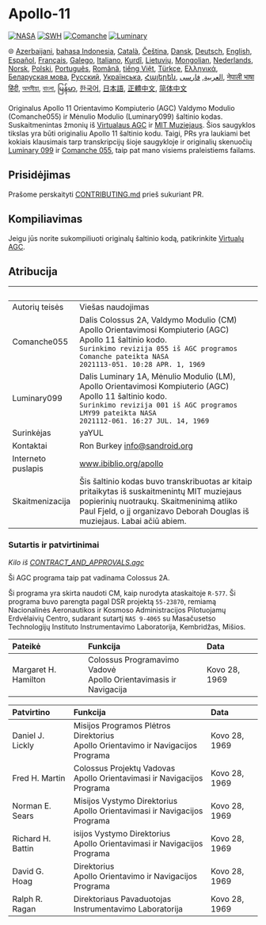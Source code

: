 # Apollo-11

[![NASA][1]][2]
[![SWH]][SWH_URL]
[![Comanche]][ComancheMilestone]
[![Luminary]][LuminaryMilestone]

🌐
[Azerbaijani][AZ],
[bahasa Indonesia][ID],
[Català][CA],
[Čeština][CZ],
[Dansk][DA],
[Deutsch][DE],
[English][EN],
[Español][ES],
[Français][FR],
[Galego][GL],
[Italiano][IT],
[Kurdî][KU],
[Lietuvių][LT],
[Mongolian][MN],
[Nederlands][NL],
[Norsk][NO],
[Polski][PL],
[Português][PT_BR],
[Română][RO],
[tiếng Việt][VI],
[Türkçe][TR],
[Ελληνικά][GR],
[Беларуская мова][BE],
[Русский][RU],
[Українська][UK],
[Հայերեն][AM],
[العربية][AR],
[فارسی][FA],
[नेपाली भाषा][NE]
[हिंदी][HI_IN],
[অসমীয়া][AS_IN],
[বাংলা][BD_BN],
[မြန်မာ][MM],
[한국어][KO_KR],
[日本語][JA],
[正體中文][ZH_TW],
[简体中文][ZH_CN]

[AR]:README.ar.md
[AS_IN]:README.as_in.md
[AZ]:README.az.md
[BD_BN]:README.bd_bn.md
[BE]:README.be.md
[CA]:README.ca.md
[CZ]:README.cz.md
[DA]:README.da.md
[DE]:README.de.md
[EN]:../README.md
[ES]:README.es.md
[FA]:README.fa.md
[FR]:README.fr.md
[GL]:README.gl.md
[GR]:README.gr.md
[HI_IN]:README.hi_in.md
[ID]:README.id.md
[IT]:README.it.md
[JA]:README.ja.md
[KO_KR]:README.ko_kr.md
[KU]:README.ku.md
[LT]:README.lt.md
[MM]:README.mm.md
[MN]:README.mn.md
[NE]:README.ne.md
[NL]:README.nl.md
[NO]:README.no.md
[PL]:README.pl.md
[PT_BR]:README.pt_br.md
[RO]:README.ro.md
[RU]:README.ru.md
[TR]:README.tr.md
[UK]:README.uk.md
[AM]:README.am.md
[VI]:README.vi.md
[ZH_CN]:README.zh_cn.md
[ZH_TW]:README.zh_tw.md


Originalus Apollo 11 Orientavimo Kompiuterio (AGC) Valdymo Modulio (Comanche055) ir Mėnulio Modulio (Luminary099) šaltinio kodas. Suskaitmenintas žmonių iš
[Virtualaus AGC][3] ir [MIT Muziejaus][4]. Šios saugyklos tikslas yra būti originaliu Apollo 11 šaltinio kodu. Taigi, PRs yra laukiami bet kokiais klausimais tarp transkripcijų šioje saugykloje ir originalių skenuočių [Luminary 099][5] ir [Comanche 055][6], taip pat mano visiems praleistiems failams.

## Prisidėjimas

Prašome perskaityti [CONTRIBUTING.md][7] prieš sukuriant PR.

## Kompiliavimas

Jeigu jūs norite sukompiliuoti originalų šaltinio kodą, patikrinkite [Virtualų AGC][8].

## Atribucija

&nbsp;             | &nbsp;
:-------------     | :-----
Autorių teisės     | Viešas naudojimas
Comanche055        | Dalis Colossus 2A, Valdymo Modulio (CM) Apollo Orientavimosi Kompiuterio (AGC) Apollo 11 šaltinio kodo. <br>`Surinkimo revizija 055 iš AGC programos Comanche pateikta NASA`<br>`2021113-051. 10:28 APR. 1, 1969`
Luminary099        | Dalis Luminary 1A, Mėnulio Modulio (LM), Apollo Orientavimosi Kompiuterio (AGC) Apollo 11 šaltinio kodo. <br>`Surinkimo revizija 001 iš AGC programos LMY99 pateikta NASA`<br>`2021112-061. 16:27 JUL. 14, 1969`
Surinkėjas         | yaYUL
Kontaktai          | Ron Burkey <info@sandroid.org>
Interneto puslapis | www.ibiblio.org/apollo
Skaitmenizacija    | Šis šaltinio kodas buvo transkribuotas ar kitaip pritaikytas iš suskaitmenintų MIT muziejaus popierinių nuotraukų. Skaitmeninimą atliko Paul Fjeld, o jį organizavo  Deborah Douglas iš muziejaus. Labai ačiū abiem.

### Sutartis ir patvirtinimai

*Kilo iš [CONTRACT_AND_APPROVALS.agc]*

Ši AGC programa taip pat vadinama Colossus 2A.

Ši programa yra skirta naudoti CM, kaip nurodyta ataskaitoje `R-577`. Ši programa buvo parengta pagal DSR projektą `55-23870`, remiamą Nacionalinės Aeronautikos ir Kosmoso Administracijos Pilotuojamų Erdvėlaivių Centro, sudarant sutartį `NAS 9-4065` su Masačusetso Technologijų Instituto Instrumentavimo Laboratorija, Kembridžas, Mišios.

Pateikė              | Funkcija | Data
:------------------- | :---     | :---
Margaret H. Hamilton | Colossus Programavimo Vadovė<br>Apollo Orientavimasis ir Navigacija | Kovo 28, 1969

Patvirtino        | Funkcija | Data
:---------------- | :--- | :---
Daniel J. Lickly  | Misijos Programos Plėtros Direktorius<br>Apollo Orientavimo ir Navigacijos Programa | Kovo 28, 1969
Fred H. Martin    | Colossus Projektų Vadovas<br>Apollo Orientavimasi ir Navigacijos Programa | Kovo 28, 1969
Norman E. Sears   | Misijos Vystymo Direktorius<br>Apollo Orientavimasi ir Navigacijos Programa | Kovo 28, 1969
Richard H. Battin | isijos Vystymo Direktorius<br>Apollo Orientavimasi ir Navigacijos Programa | Kovo 28, 1969
David G. Hoag     | Direktorius<br>Apollo Orientavimo ir Navigacijos Programa | Kovo 28, 1969
Ralph R. Ragan    | Direktoriaus Pavaduotojas<br>Instrumentavimo Laboratorija | Kovo 28, 1969

[CONTRACT_AND_APPROVALS.agc]:https://github.com/chrislgarry/Apollo-11/blob/master/Comanche055/CONTRACT_AND_APPROVALS.agc
[1]:https://flat.badgen.net/badge/NASA/Mission%20Overview/0B3D91
[2]:https://www.nasa.gov/mission_pages/apollo/missions/apollo11.html
[3]:http://www.ibiblio.org/apollo/
[4]:http://web.mit.edu/museum/
[5]:http://www.ibiblio.org/apollo/ScansForConversion/Luminary099/
[6]:http://www.ibiblio.org/apollo/ScansForConversion/Comanche055/
[7]:https://github.com/chrislgarry/Apollo-11/blob/master/CONTRIBUTING.md
[8]:https://github.com/rburkey2005/virtualagc
[SWH]:https://flat.badgen.net/badge/Software%20Heritage/Archive/0B3D91
[SWH_URL]:https://archive.softwareheritage.org/browse/origin/https://github.com/chrislgarry/Apollo-11/
[Comanche]:https://flat.badgen.net/github/milestones/chrislgarry/Apollo-11/1
[ComancheMilestone]:https://github.com/chrislgarry/Apollo-11/milestone/1
[Luminary]:https://flat.badgen.net/github/milestones/chrislgarry/Apollo-11/2
[LuminaryMilestone]:https://github.com/chrislgarry/Apollo-11/milestone/2
